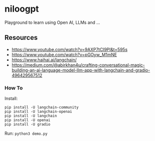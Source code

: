 # niloogpt
Playground to learn using Open AI, LLMs and ... 

## Resources
- https://www.youtube.com/watch?v=9AXP7tCI9PI&t=595s
- https://www.youtube.com/watch?v=pGOyw_M1mNE
- https://www.haihai.ai/langchain/
- https://medium.com/@abirkhan4u/crafting-conversational-magic-building-an-ai-language-model-llm-app-with-langchain-and-gradio-496429567512

### How To
Install: 

```
pip install -U langchain-community
pip install -U langchain-openai
pip install -U langchain
pip install -U openai
pip install -U gradio 
```
Run: 
`python3 demo.py`
